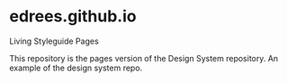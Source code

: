 # edrees.github.io
Living Styleguide Pages

This repository is the pages version of the Design System repository. An example of the design system repo.
